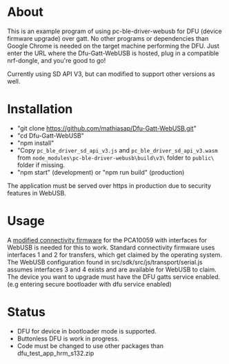 # About
This is an example program of using pc-ble-driver-webusb for DFU (device firmware upgrade) over gatt. 
No other programs or dependencies than Google Chrome is needed on the target machine performing the DFU. Just enter the URL where the Dfu-Gatt-WebUSB is hosted, plug in a compatible nrf-dongle, and you're good to go!

Currently using SD API V3, but can modified to support other versions as well.

# Installation
* "git clone https://github.com/mathiasap/Dfu-Gatt-WebUSB.git"
* "cd Dfu-Gatt-WebUSB"
* "npm install"
* "Copy ```pc_ble_driver_sd_api_v3.js``` and  ```pc_ble_driver_sd_api_v3.wasm``` from ```node_modules\pc-ble-driver-webusb\build\v3\``` folder to ```public\``` folder if missing. 
* "npm start" (development) or "npm run build" (production)

The application must be served over https in production due to security features in WebUSB.

# Usage
A [modified connectivity firmware](https://github.com/mathiasap/pc-ble-driver-webusb/tree/experimental_firmware/experimental_connectivity_firmware) for the PCA10059 with interfaces for WebUSB is needed for this to work. Standard connectivity firmware uses interfaces 1 and 2 for transfers, which get claimed by the operating system. The WebUSB configuration found in src/sdk/src/js/transport/serial.js assumes interfaces 3 and 4 exists and are available for WebUSB to claim.
The device you want to upgrade must have the DFU gatts service enabled. (e.g entering secure bootloader with dfu service enabled)

# Status
* DFU for device in bootloader mode is supported. 
* Buttonless DFU is work in progress. 
* Code must be changed to use other packages than dfu_test_app_hrm_s132.zip
